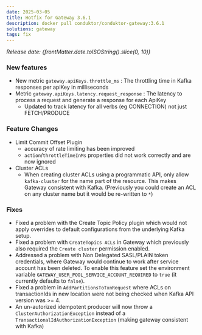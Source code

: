 ```yaml
---
date: 2025-03-05
title: Hotfix for Gateway 3.6.1
description: docker pull conduktor/conduktor-gateway:3.6.1
solutions: gateway
tags: fix
---
```


*Release date: {frontMatter.date.toISOString().slice(0, 10)}*

### New features

- New metric `gateway.apiKeys.throttle_ms` : The throttling time in Kafka responses per apiKey in milliseconds
- Metric `gateway.apiKeys.latency.request_response` : The latency to process a request and generate a response for each ApiKey
  - Updated to track latency for all verbs (eg CONNECTION) not just FETCH/PRODUCE

### Feature Changes

- Limit Commit Offset Plugin
  - accuracy of rate limiting has been improved
  - `action`/`throttleTimeInMs` properties did not work correctly and are now ignored
- Cluster ACLs
  - When creating cluster ACLs using a programmatic API, only allow `kafka-cluster` for the name part of the resource. This makes  Gateway consistent with Kafka. (Previously you could create an ACL on any cluster name but it would be re-written to `*`)

### Fixes

- Fixed a problem with the Create Topic Policy plugin which would not apply overrides to default configurations from the underlying Kafka setup.
- Fixed a problem with `CreateTopics ACLs` in Gateway which previously also required the `Create cluster` permission enabled.
- Addressed a problem with Non Delegated SASL/PLAIN token credentials, where Gateway would continue to work after service account has been deleted. To enable this feature set the environment variable `GATEWAY_USER_POOL_SERVICE_ACCOUNT_REQUIRED` to `true` (it currently defaults to `false`).
- Fixed a problem in `AddPartitionsToTxnRequest` where ACLs on transactionIds in new location were not being checked when Kafka API version was >= 4.
- An un-autorized idempotent producer will now throw a `ClusterAuthorizationException` instead of a `TransactionalIdAuthorizationException` (making gateway consistent with Kafka)


